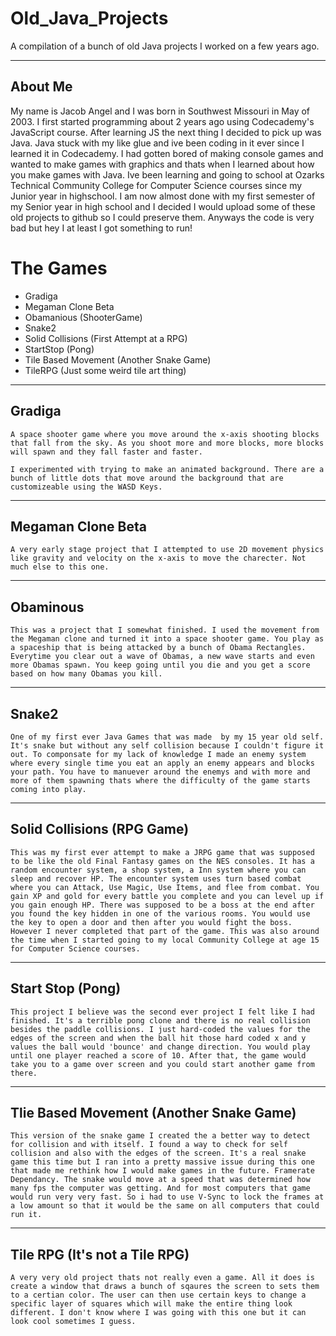 # Old_Java_Projects

A compilation of a bunch of old Java projects I worked on a few years ago.

---
## About Me 
My name is Jacob Angel and I was born in Southwest Missouri in May of 2003. I first started programming about 2 years ago using Codecademy's JavaScript course. After learning JS the next thing I decided to pick up was Java. Java stuck with my like glue and ive been coding in it ever since I learned it in Codecademy. I had gotten bored of making console games and wanted to make games with graphics and thats when I learned about how you make games with Java. Ive been learning and going to school at Ozarks Technical Community College for Computer Science courses since my Junior year in highschool. I am now almost done with my first semester of my Senior year in high school and I decided I would upload some of these old projects to github so I could preserve them. Anyways the code is very bad but hey I at least I got something to run!
# The Games

- Gradiga
- Megaman Clone Beta
- Obamanious (ShooterGame)
- Snake2
- Solid Collisions (First Attempt at a RPG)
- StartStop (Pong)
- Tile Based Movement (Another Snake Game)
- TileRPG (Just some weird tile art thing)

---

## Gradiga

    A space shooter game where you move around the x-axis shooting blocks that fall from the sky. As you shoot more and more blocks, more blocks will spawn and they fall faster and faster.

    I experimented with trying to make an animated background. There are a bunch of little dots that move around the background that are customizeable using the WASD Keys.

---

## Megaman Clone Beta

    A very early stage project that I attempted to use 2D movement physics like gravity and velocity on the x-axis to move the charecter. Not much else to this one.

---

## Obaminous

    This was a project that I somewhat finished. I used the movement from the Megaman clone and turned it into a space shooter game. You play as a spaceship that is being attacked by a bunch of Obama Rectangles. Everytime you clear out a wave of Obamas, a new wave starts and even more Obamas spawn. You keep going until you die and you get a score based on how many Obamas you kill.

---

## Snake2

    One of my first ever Java Games that was made  by my 15 year old self. It's snake but without any self collision because I couldn't figure it out. To componsate for my lack of knowledge I made an enemy system where every single time you eat an apply an enemy appears and blocks your path. You have to manuever around the enemys and with more and more of them spawning thats where the difficulty of the game starts coming into play.

---

## Solid Collisions (RPG Game)

    This was my first ever attempt to make a JRPG game that was supposed to be like the old Final Fantasy games on the NES consoles. It has a random encounter system, a shop system, a Inn system where you can sleep and recover HP. The encounter system uses turn based combat where you can Attack, Use Magic, Use Items, and flee from combat. You gain XP and gold for every battle you complete and you can level up if you gain enough HP. There was supposed to be a boss at the end after you found the key hidden in one of the various rooms. You would use the key to open a door and then after you would fight the boss. However I never completed that part of the game. This was also around the time when I started going to my local Community College at age 15 for Computer Science courses.

---

## Start Stop (Pong)
    This project I believe was the second ever project I felt like I had finished. It's a terrible pong clone and there is no real collision besides the paddle collisions. I just hard-coded the values for the edges of the screen and when the ball hit those hard coded x and y values the ball would 'bounce' and change direction. You would play until one player reached a score of 10. After that, the game would take you to a game over screen and you could start another game from there.
---
## Tlie Based Movement (Another Snake Game)
    This version of the snake game I created the a better way to detect for collision and with itself. I found a way to check for self collision and also with the edges of the screen. It's a real snake game this time but I ran into a pretty massive issue during this one that made me rethink how I would make games in the future. Framerate Dependancy. The snake would move at a speed that was determined how many fps the computer was getting. And for most computers that game would run very very fast. So i had to use V-Sync to lock the frames at a low amount so that it would be the same on all computers that could run it.
---
## Tile RPG (It's not a Tile RPG)
    A very very old project thats not really even a game. All it does is create a window that draws a bunch of sqaures the screen to sets them to a certian color. The user can then use certain keys to change a specific layer of squares which will make the entire thing look different. I don't know where I was going with this one but it can look cool sometimes I guess. 
